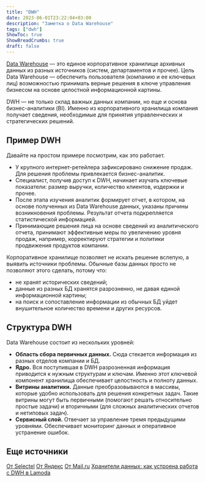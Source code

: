 ```yaml
---
title: "DWH"
date: 2023-06-01T23:22:04+03:00
description: "Заметка о Data Warehouse"
tags: ["dwh"]
ShowToc: true
ShowBreadCrumbs: true
draft: false
---
```


[Data Warehouse](https://cloud.mts.ru/cloud-thinking/blog/data-warehouse/) — это единое корпоративное хранилище архивных данных из разных источников (систем, департаментов и прочее). Цель Data Warehouse — обеспечить пользователя (компанию и ее ключевых лиц) возможностью принимать верные решения в ключе управления бизнесом на основе целостной информационной картины.

DWH — не только склад важных данных компании, но еще и основа бизнес-аналитики (BI). Именно из корпоративного хранилища компания получает сведения, необходимые для принятия управленческих и стратегических решений.

## Пример DWH

Давайте на простом примере посмотрим, как это работает.

- У крупного интернет-ретейлера зафиксировано снижение продаж. Для решения проблемы привлекается бизнес-аналитик.
- Специалист, получив доступ к DWH, начинает изучать ключевые показатели: размер выручки, количество клиентов, издержки и прочее.
- После этапа изучения аналитик формирует отчет, в котором, на основе полученных из Data Warehouse данных, указаны причины возникновения проблемы. Результат отчета подкрепляется статистической информацией.
- Принимающие решения лица на основе сведений из аналитического отчета, принимают эффективные меры по увеличению уровня продаж, например, корректируют стратегии и политики продвижения продуктов компании.

Корпоративное хранилище позволяет не искать решение вслепую, а выявить источники проблемы. Обычные базы данных просто не позволяют этого сделать, потому что:

- не хранят исторических сведений;
- данные из разных БД хранятся разрозненно, не давая единой информационной картины;
- на поиск и сопоставление информации из обычных БД уйдет внушительное количество времени и других ресурсов.

## Структура DWH

Data Warehouse состоит из нескольких уровней:

- **Область сбора первичных данных.** Сюда стекается информация из разных отделов компании и БД.
- **Ядро.** Вся поступившая в DWH разрозненная информация приводится к нужным структурам и ключам. Именно этот ключевой компонент хранилища обеспечивает целостность и полноту данных.
- **Витрины аналитики.** Данные преобразовываются в массивы, которые удобно использовать для решения конкретных задач. Такие витрины могут быть первичными (помогают решать относительно простые задачи) и вторичными (для сложных аналитических отчетов и нетиповых задач).
- **Сервисный слой.** Отвечает за управление тремя предыдущими уровнями. Обеспечивает мониторинг данных и оперативное устранение ошибок.

## Еще источники

[От Selectel](https://selectel.ru/blog/data-warehouse/)
[От Яндекс](https://cloud.yandex.ru/blog/posts/2022/06/data-warehouse)
[От Mail.ru](https://mcs.mail.ru/blog/chto-takoe-dwh-i-pochemu-bez-nih-dannye-kompanii-bespolezny)
[Хранители данных: как устроена работа с DWH в Lamoda](https://habr.com/ru/companies/lamoda/articles/595811/)